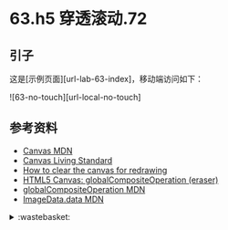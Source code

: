 # 63.h5 穿透滚动.72
## <a name="start"></a> 引子
这是[示例页面][url-lab-63-index]，移动端访问如下：



![63-no-touch][url-local-no-touch]




## <a name="reference"></a> 参考资料
- [Canvas MDN][url-mdn-canvas]
- [Canvas Living Standard][url-whatwg-canvas]
- [How to clear the canvas for redrawing][url-stackoverflow-ques1]
- [HTML5 Canvas: globalCompositeOperation (eraser)][url-stackoverflow-ques2]
- [globalCompositeOperation MDN][url-mdn-globalCompositeOperation]
- [ImageData.data MDN][url-mdn-ImageData]



[url-base]:https://xxholic.github.io/segment

[url-mdn-canvas]:https://developer.mozilla.org/zh-CN/docs/Web/API/Canvas_API
[url-whatwg-canvas]:https://html.spec.whatwg.org/multipage/canvas.html
[url-stackoverflow-ques1]:https://stackoverflow.com/questions/2142535/how-to-clear-the-canvas-for-redrawing
[url-stackoverflow-ques2]:https://stackoverflow.com/questions/3445935/html5-canvas-globalcompositeoperation-eraser
[url-mdn-globalCompositeOperation]:https://developer.mozilla.org/en-US/docs/Web/API/CanvasRenderingContext2D/globalCompositeOperation
[url-mdn-ImageData]:https://developer.mozilla.org/en-US/docs/Web/API/ImageData/data



[url-local-solution]:../images/63/qr-solution.png


<details>
<summary>:wastebasket:</summary>


最近看了海贼王的剧场版《狂热行动》，一开头就看到了广电的标志，然后看里面的字幕，发现真是搞笑，“海贼”变成了“航海家”，“革命军”变成了“正义联盟”，看着拿着刀到处砍人的“航海家”，真是滑稽。这个撇开不说，里面聚集了路飞前期遇到的 BOSS ，看着打斗还是蛮爽的。这次的 BOSS 路飞一个人搞不定，聚集了海军、七武海、革命军的力量才解决了。

![63-poster][url-local-poster]

</details>

[url-local-poster]:../images/63/poster.png